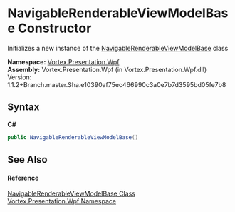 # NavigableRenderableViewModelBase Constructor 
 

Initializes a new instance of the <a href="T_Vortex_Presentation_Wpf_NavigableRenderableViewModelBase.md">NavigableRenderableViewModelBase</a> class

**Namespace:**&nbsp;<a href="N_Vortex_Presentation_Wpf.md">Vortex.Presentation.Wpf</a><br />**Assembly:**&nbsp;Vortex.Presentation.Wpf (in Vortex.Presentation.Wpf.dll) Version: 1.1.2+Branch.master.Sha.e10390af75ec466990c3a0e7b7d3595bd05fe7b8

## Syntax

**C#**<br />
``` C#
public NavigableRenderableViewModelBase()
```


## See Also


#### Reference
<a href="T_Vortex_Presentation_Wpf_NavigableRenderableViewModelBase.md">NavigableRenderableViewModelBase Class</a><br /><a href="N_Vortex_Presentation_Wpf.md">Vortex.Presentation.Wpf Namespace</a><br />